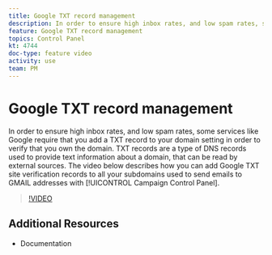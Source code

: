 ```yaml
---
title: Google TXT record management
description: In order to ensure high inbox rates, and low spam rates, some services like Google require that you add a TXT record to your domain setting in order to verify that you own the domain. TXT records are a type of DNS records used to provide text information about a domain, that can be read by external sources. The video below describes how you can add Google TXT site verification records to all your subdomains used to send emails to GMAIL addresses with Campaign Control Panel.
feature: Google TXT record management
topics: Control Panel
kt: 4744
doc-type: feature video
activity: use
team: PM
---
```


# Google TXT record management

In order to ensure high inbox rates, and low spam rates, some services like Google require that you add a TXT record to your domain setting in order to verify that you own the domain. TXT records are a type of DNS records used to provide text information about a domain, that can be read by external sources. The video below describes how you can add Google TXT site verification records to all your subdomains used to send emails to GMAIL addresses with [!UICONTROL Campaign Control Panel].

>[!VIDEO](https://video.tv.adobe.com/v/32369?quality=12)

## Additional Resources

* Documentation
